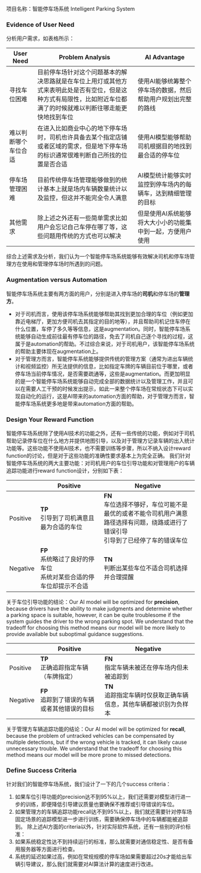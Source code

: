 项目名称：智能停车场系统 Intelligent Parking System
### Evidence of User Need
分析用户需求，如表格所示：

| User Need            | Problem Analysis                                                                                                                                                   | AI Advantage                                                 |
| -------------------- | ------------------------------------------------------------------------------------------------------------------------------------------------------------------ | ------------------------------------------------------------ |
| 寻找车位困难         | 目前停车场针对这个问题基本的解决思路就是在车位上用灯或其他方式来表明此处是否有空位，但是这种方式有局限性，比如附近车位都满了的时候就难以判断往哪走能更快地找到车位 | 使用AI能够统筹整个停车场的数据，然后帮助用户规划出完整的路线 |
| 难以判断哪个车位合适 | 在进入比如商业中心的地下停车场时，司机也许具备去某个指定店铺或者区域的需求，但是地下停车场的标识通常很难判断自己所找的位置是否合适                                 | 使用AI模型能够帮助司机根据目的地找到最合适的停车位           |
| 停车场管理困难       | 目前传统停车场管理能够做到的统计基本上就是场内车辆数量统计以及监控，但这并不能完全令人满意                                                                         | AI模型统计能够实时监控到停车场内的每辆车，达到精细管理的目标 |
| 其他需求             | 除上述之外还有一些简单需求比如用户会忘记自己车停在哪了等，这些问题用传统的方式也可以解决                                                                           | 但是使用AI系统能够将大大小小的功能集中到一起，方便用户使用   | 

综合上述需求及分析，我们认为一个智能停车场系统能够有效解决司机和停车场管理方在使用和管理停车场时所遇到的问题。
### Augmentation versus Automation
智能停车场系统主要有两方面的用户，分别是进入停车场的**司机**和停车场的**管理方**。
- 对于司机而言，使用该停车场系统能够帮助其找到更加合理的车位（例如更加靠近电梯厅，更加方便司机去其指定的目的地等），并且帮助司机记住车停在什么位置，车停了多久等等信息，这是augmentation。同时，智能停车场系统能够自动生成前往最有停车位的路径，免去了司机自己逐个寻找的过程，这属于是automation的帮助。不过综合来说，对于司机用户，该智能停车场系统的帮助主要体现在augmentation上。
- 对于管理方而言，智能停车系统能够提供传统的管理方案（通常为进出车辆统计和视频监控）所无法提供的信息，比如指定车牌的车辆目前位于哪里，或者停车场当前停车情况，是否需要疏通等，这些是augmentation。而更加明显的是一个智能停车场系统能够自动完成全部的数据统计以及管理工作，并且可以在需要人工干预的时候发出提示，如此一来整个停车场在常规状态下可以实现自动化的运行，这是AI带来的automation方面的帮助，对于管理方而言，智能停车场系统更多地是带来automation方面的帮助。
### Design Your Reward Function
智能停车场系统除了使用AI技术的功能之外，还有一些传统的功能，例如对于司机帮助记录停车位在什么地方并提供地图引导，以及对于管理方记录车辆的出入统计功能等。这些功能不使用AI技术，也不需要训练等步骤，所以不纳入设计reward function的讨论，但是对于这些功能的准确性要求基本上为完全正确。
我们针对智能停车场系统的两大主要功能：对司机用户的车位引导功能和对管理用户的车辆追踪功能进行reward function设计，分别如下表：

|          |                                   Positive                                   |                                                                      Negative                                                                       |
| -------- |----------------------------------------------------------------------------|---------------------------------------------------------------------------------------------------------------------------------------------------|
| Positive |                **TP** <br/> 引导到了司机满意且最为合适的车位                 | **FN** <br/> 车位选择不够好，车位可能不是最优的或者不能令司机用户满意 <br/> 路径选择有问题，绕路或进行了错误引导 <br/> 引导到了已经停了车的错误车位 |
| Negative | **FP** <br/> 系统略过了良好的停车位 <br/> 系统对某些合适的停车位却提示不合适 |                                                   **TN** <br/> 判断出某些车位不适合司机选择并合理提醒                                                   | 

关于车位引导功能的结论：Our AI model will be optimized for **precision**, because drivers have the ability to make judgments and determine whether a parking space is suitable, however, it can be quite troublesome if the system guides the driver to the wrong parking spot. We understand that the tradeoff for choosing this method means our model will be more likely to provide available but suboptimal guidance suggestions.

|          | Positive                                      | Negative                                      |
| -------- | --------------------------------------------- | --------------------------------------------- |
| Positive | **TP** <br/> 正确追踪指定车辆（车牌指定）         | **FN** <br/> 指定车辆未被还在停车场内但未被追踪到 |
| Negative | **FP** <br/> 追踪到了错误的车辆或者其他错误的目标 | **TN** <br/> 追踪指定车辆时仅获取正确车辆信息，其他车辆都被识别为负样本                                              |

关于管理方车辆追踪功能的结论：Our AI model will be optimized for **recall**, because the problem of untracked vehicles can be compensated by multiple detections, but if the wrong vehicle is tracked, it can likely cause unnecessary trouble. We understand that the tradeoff for choosing this method means our model will be more prone to missed detections.
### Define Success Criteria
针对我们的智能停车场系统，我们设计了一下的几个success criteria：
1. 如果车位引导功能的precision达不到95%以上，我们还需要对模型进行进一步的训练，即便降低引导建议质量也要确保不推荐或引导错误的车位。
2. 如果管理方的车辆追踪功能recall达不到95%以上，我们就还需要针对停车场固定场景的追踪模型进一步进行训练，需要确保停车场中的车辆都能被追踪到。
除上述AI方面的criteria以外，针对实际软件系统，还有一些别的评价标准：
1. 如果系统稳定性达不到持续运行的标准，那么就需要对通信稳定性、是否有备用服务器等方面进行检查。
2. 系统的延迟如果过高，例如在常规规模的停车场如果需要超过20s才能给出车辆引导建议，那么我们就需要对AI算法计算的速度进行改进。
